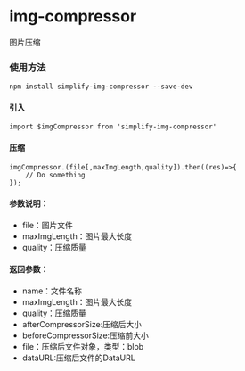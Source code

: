 # img-compressor
图片压缩
### 使用方法
    npm install simplify-img-compressor --save-dev

#### 引入
	import $imgCompressor from 'simplify-img-compressor'
	
#### 压缩
	imgCompressor.(file[,maxImgLength,quality]).then((res)=>{
        // Do something
    });
	
#### 参数说明：
- file：图片文件
- maxImgLength：图片最大长度
- quality：压缩质量

#### 返回参数：
- name：文件名称
- maxImgLength：图片最大长度
- quality：压缩质量
- afterCompressorSize:压缩后大小
- beforeCompressorSize:压缩前大小
- file：压缩后文件对象，类型：blob
- dataURL:压缩后文件的DataURL